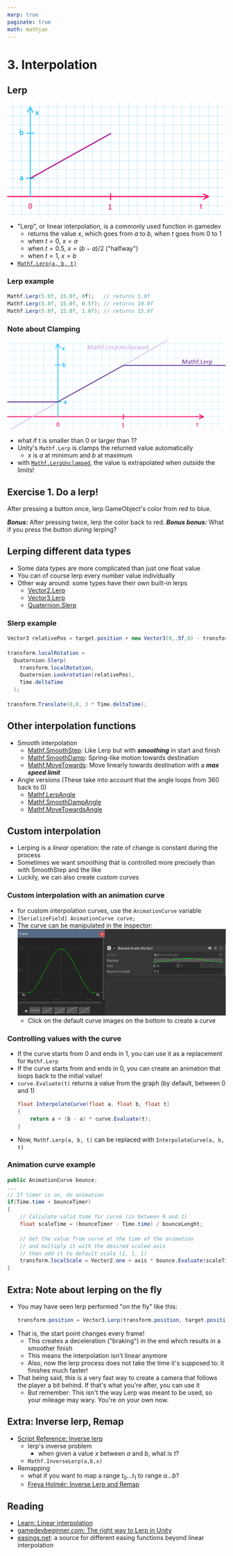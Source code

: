 ```yaml
---
marp: true
paginate: true
math: mathjax
---
```

<!-- headingDivider: 3 -->
<!-- class: invert -->

# 3. Interpolation

## Lerp

  ![](imgs/lerp.png)
  * "Lerp", or  linear interpolation, is a commonly used function in gamedev
    * returns the value $x$, which goes from $a$ to $b$, when $t$ goes from $0$ to $1$
    * when $t = 0$, $x = a$
    * when $t = 0.5$, $x = (b - a) / 2$ ("halfway")
    * when $t = 1$, $x = b$
  * [`Mathf.Lerp(a, b, t)`](https://docs.unity3d.com/ScriptReference/Mathf.Lerp.html)

### Lerp example

```c#
Mathf.Lerp(5.0f, 15.0f, 0f);   // returns 5.0f
Mathf.Lerp(5.0f, 15.0f, 0.5f); // returns 10.0f
Mathf.Lerp(5.0f, 15.0f, 1.0f); // returns 15.0f
```

### Note about Clamping

![](imgs/lerp-unclamped.png)

* what if t is smaller than 0 or larger than 1?
* Unity's `Mathf.Lerp` is clamps the returned value automatically
  * $x$ is $a$ at minimum and $b$ at maximum
* with [`Mathf.LerpUnclamped`](https://docs.unity3d.com/ScriptReference/Mathf.LerpUnclamped.html), the value is extrapolated when outside the limits!

## Exercise 1. Do a lerp!
<!-- _backgroundColor: #29366f -->
After pressing a button once, lerp GameObject's color from red to blue.

***Bonus:*** After pressing twice, lerp the color back to red.
***Bonus bonus:*** What if you press the button _during_ lerping?

## Lerping different data types

* Some data types are more complicated than just one float value
* You can of course lerp every number value individually
* Other way around: some types have their own built-in lerps
  * [Vector2.Lerp](https://docs.unity3d.com/ScriptReference/Vector2.Lerp.html)
  * [Vector3.Lerp](https://docs.unity3d.com/ScriptReference/Vector3.Lerp.html)
  * [Quaternion.Slerp](https://docs.unity3d.com/ScriptReference/Quaternion.Slerp.html)

### Slerp example

```c#
Vector3 relativePos = target.position + new Vector3(0,.5f,0) - transform.position;

transform.localRotation = 
  Quaternion.Slerp(
    transform.localRotation,
    Quaternion.Lookrotation(relativePos),
    Time.deltaTime
  );

transform.Translate(0,0, 3 * Time.deltaTime);
```


## Other interpolation functions

* Smooth interpolation
  * [Mathf.SmoothStep](https://docs.unity3d.com/ScriptReference/Mathf.SmoothStep.html): Like Lerp but with ***smoothing*** in start and finish 
  * [Mathf.SmoothDamp](https://docs.unity3d.com/ScriptReference/Mathf.SmoothDamp.html): Spring-like motion towards destination
  * [Mathf.MoveTowards](https://docs.unity3d.com/ScriptReference/Mathf.MoveTowards.html): Move linearly towards destination with a ***max speed limit***
* Angle versions (These take into account that the angle loops from 360 back to 0)
  * [Mathf.LerpAngle](https://docs.unity3d.com/ScriptReference/Mathf.LerpAngle.html)
  * [Mathf.SmoothDampAngle](https://docs.unity3d.com/ScriptReference/Mathf.SmoothDampAngle.html)
  * [Mathf.MoveTowardsAngle](https://docs.unity3d.com/ScriptReference/Mathf.MoveTowardsAngle.html)

## Custom interpolation

* Lerping is a *linear* operation: the rate of change is constant during the process
* Sometimes we want smoothing that is controlled more precisely than with SmoothStep and the like
* Luckily, we can also create custom curves

### Custom interpolation with an animation curve

* for custom interpolation curves, use the `AnimationCurve` variable
* `[SerializeField] AnimationCurve curve;`
* The curve can be manipulated in the inspector:
  ![](imgs/animation-curve.png)
  * Click on the default curve images on the bottom to create a curve 

### Controlling values with the curve

* If the curve starts from 0 and ends in 1, you can use it as a replacement for `Mathf.Lerp`
* If the curve starts from and ends in 0, you can create an animation that loops back to the initial value!
* `curve.Evaluate(t)` returns a value from the graph (by default, between 0 and 1)
  ```c#
  float InterpolateCurve(float a, float b, float t)
  {
      return a + (b - a) * curve.Evaluate(t);       
  }
  ``` 
* Now, `Mathf.Lerp(a, b, t)` can be replaced with `InterpolateCurve(a, b, t)`

### Animation curve example

```c#
public AnimationCurve bounce;
...
// If timer is on, do animation
if(Time.time < bounceTimer)
{
    // Calculate valid time for curve (in between 0 and 1)
    float scaleTime = (bounceTimer - Time.time) / bounceLenght;

    // Get the value from curve at the time of the animation
    // and multiply it with the desired scaled axis
    // then add it to default scale (1, 1, 1)
    transform.localScale = Vector2.one + axis * bounce.Evaluate(scaleTime);
}
```


## Extra: Note about lerping on the fly
<!-- _backgroundColor: #5d275d -->

* You may have seen lerp performed "on the fly" like this:
  ```c#
  transform.position = Vector3.Lerp(transform.position, target.position, Time.deltaTime);
  ```
* That is, the start point changes every frame!
  * This creates a deceleration ("braking") in the end which results in a smoother finish
  * This means the interpolation isn't linear anymore
  * Also, now the lerp process does not take the time it's supposed to: it finishes much faster!
* That being said, this is a very fast way to create a camera that follows the player a bit behind. If that's what you're after, you can use it
  * But remember: This isn't the way Lerp was meant to be used, so your mileage may wary. You're on your own now.


## Extra: Inverse lerp, Remap
<!-- _backgroundColor: #5d275d -->
* [Script Reference: Inverse lerp](https://docs.unity3d.com/ScriptReference/Mathf.InverseLerp.html)
  * lerp's inverse problem
    * when given a value $x$ between $a$ and $b$, what is $t$?  
  * `Mathf.InverseLerp(a,b,x)`
* Remapping
  * what if you want to map a range $t_0 \dots t_1$ to range $a \dots b$?
  * [Freya Holmér: Inverse Lerp and Remap](https://www.gamedev.net/articles/programming/general-and-gameplay-programming/inverse-lerp-a-super-useful-yet-often-overlooked-function-r5230/)

## Reading

* [Learn: Linear interpolation](https://learn.unity.com/tutorial/linear-interpolation?uv=2019.3&courseId=5c61706dedbc2a324a9b022d&projectId=5c8920b4edbc2a113b6bc26a#5c8a48bdedbc2a001f47cef6)
* [gamedevbeginner.com: The right way to Lerp in Unity](https://gamedevbeginner.com/the-right-way-to-lerp-in-unity-with-examples/#lerp_vector3)
* [easings.net](https://easings.net/): a source for different easing functions beyond linear interpolation